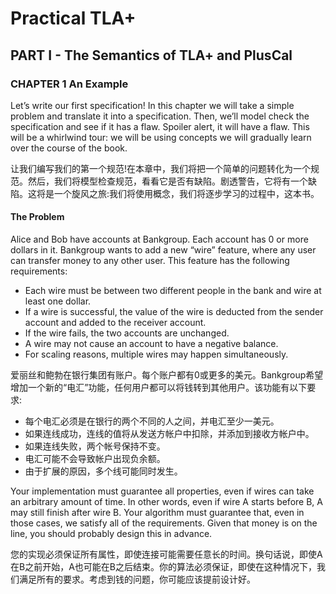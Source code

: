# Practical TLA+

## PART I - The Semantics of TLA+ and PlusCal

### CHAPTER 1 An Example

Let’s write our first specification! In this chapter we will take a simple problem and translate it into a specification. Then, we’ll model check the specification and see if it has a flaw. Spoiler alert, it will have a flaw. This will be a whirlwind tour: we will be using concepts we will gradually learn over the course of the book.

让我们编写我们的第一个规范!在本章中，我们将把一个简单的问题转化为一个规范。然后，我们将模型检查规范，看看它是否有缺陷。剧透警告，它将有一个缺陷。这将是一个旋风之旅:我们将使用概念，我们将逐步学习的过程中，这本书。

#### The Problem

Alice and Bob have accounts at Bankgroup. Each account has 0 or more dollars in it. Bankgroup wants to add a new “wire” feature, where any user can transfer money to any other user. This feature has the following requirements: 
- Each wire must be between two different people in the bank and wire at least one dollar. 
- If a wire is successful, the value of the wire is deducted from the sender account and added to the receiver account. 
- If the wire fails, the two accounts are unchanged. 
- A wire may not cause an account to have a negative balance. 
- For scaling reasons, multiple wires may happen simultaneously.

爱丽丝和鲍勃在银行集团有账户。每个账户都有0或更多的美元。Bankgroup希望增加一个新的“电汇”功能，任何用户都可以将钱转到其他用户。该功能有以下要求:
- 每个电汇必须是在银行的两个不同的人之间，并电汇至少一美元。
- 如果连线成功，连线的值将从发送方帐户中扣除，并添加到接收方帐户中。
- 如果连线失败，两个帐号保持不变。
- 电汇可能不会导致帐户出现负余额。
- 由于扩展的原因，多个线可能同时发生。

Your implementation must guarantee all properties, even if wires can take an arbitrary amount of time. In other words, even if wire A starts before B, A may still finish after wire B. Your algorithm must guarantee that, even in those cases, we satisfy all of the requirements. Given that money is on the line, you should probably design this in advance.

您的实现必须保证所有属性，即使连接可能需要任意长的时间。换句话说，即使A在B之前开始，A也可能在B之后结束。你的算法必须保证，即使在这种情况下，我们满足所有的要求。考虑到钱的问题，你可能应该提前设计好。


